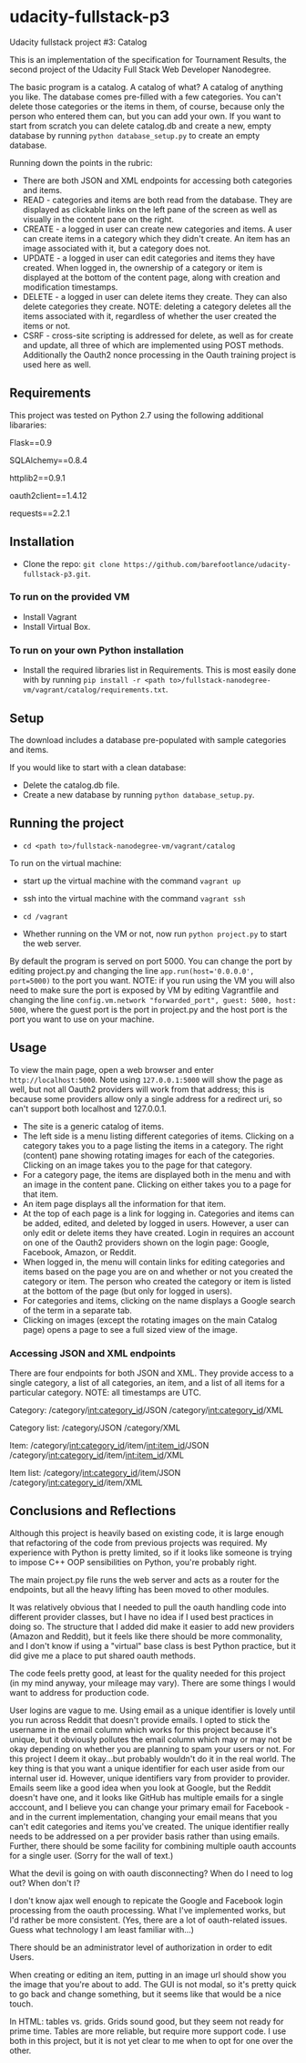 # udacity-fullstack-p3

Udacity fullstack project #3: Catalog

This is an implementation of the specification for Tournament Results, the second project of the Udacity Full Stack Web Developer Nanodegree.

The basic program is a catalog. A catalog of what? A catalog of anything you like. The database comes pre-filled with a few categories. You can't delete those categories or the items in them, of course, because only the person who entered them can, but you can add your own. If you want to start from scratch you can delete catalog.db and create a new, empty database by running `python database_setup.py` to create an empty database.

Running down the points in the rubric:

* There are both JSON and XML endpoints for accessing both categories and items.
* READ - categories and items are both read from the database. They are displayed as clickable links on the left pane of the screen as well as visually in the content pane on the right.
* CREATE - a logged in user can create new categories and items. A user can create items in a category which they didn't create. An item has an image associated with it, but a category does not.
* UPDATE - a logged in user can edit categories and items they have created. When logged in, the ownership of a category or item is displayed at the bottom of the content page, along with creation and modification timestamps.
* DELETE - a logged in user can delete items they create. They can also delete categories they create. NOTE: deleting a category deletes all the items associated with it, regardless of whether the user created the items or not.
* CSRF - cross-site scripting is addressed for delete, as well as for create and update, all three of which are implemented using POST methods. Additionally the Oauth2 nonce processing in the Oauth training project is used here as well.

## Requirements
This project was tested on Python 2.7 using the following additional libararies:

Flask==0.9

SQLAlchemy==0.8.4

httplib2==0.9.1

oauth2client==1.4.12

requests==2.2.1 

## Installation

* Clone the repo: `git clone https://github.com/barefootlance/udacity-fullstack-p3.git`.

### To run on the provided VM
* Install Vagrant
* Install Virtual Box.

### To run on your own Python installation
* Install the required libraries list in Requirements. This is most easily done with by running `pip install -r <path to>/fullstack-nanodegree-vm/vagrant/catalog/requirements.txt`.

## Setup
The download includes a database pre-populated with sample categories and items.

If you would like to start with a clean database:
* Delete the catalog.db file.
* Create a new database by running `python database_setup.py`.

## Running the project

* `cd <path to>/fullstack-nanodegree-vm/vagrant/catalog`

To run on the virtual machine:
  * start up the virtual machine with the command `vagrant up`
  * ssh into the virtual machine with the command `vagrant ssh`
  * `cd /vagrant`

* Whether running on the VM or not, now run `python project.py` to start the web server.

By default the program is served on port 5000. You can change the port by editing project.py and changing the line `app.run(host='0.0.0.0', port=5000)` to the port you want. NOTE: if you run using the VM you will also need to make sure the port is exposed by VM by editing Vagrantfile and changing the line `config.vm.network "forwarded_port", guest: 5000, host: 5000`, where the guest port is the port in project.py and the host port is the port you want to use on your machine.

## Usage

To view the main page, open a web browser and enter `http://localhost:5000`. Note using `127.0.0.1:5000` will show the page as well, but not all Oauth2 providers will work from that address; this is because some providers allow only a single address for a redirect uri, so can't support both localhost and 127.0.0.1.

* The site is a generic catalog of items.
* The left side is a menu listing different categories of items. Clicking on a category takes you to a page listing the items in a category. The right (content) pane showing rotating images for each of the categories. Clicking on an image takes you to the page for that category.
* For a category page, the items are displayed both in the menu and with an image in the content pane. Clicking on either takes you to a page for that item.
* An item page displays all the information for that item.
* At the top of each page is a link for logging in. Categories and items can be added, edited, and deleted by logged in users. However, a user can only edit or delete items they have created. Login in requires an account on one of the Oauth2 providers shown on the login page: Google, Facebook, Amazon, or Reddit.
* When logged in, the menu will contain links for editing categories and items based on the page you are on and whether or not you created the category or item. The person who created the category or item is listed at the bottom of the page (but only for logged in users).
* For categories and items, clicking on the name displays a Google search of the term in a separate tab.
* Clicking on images (except the rotating images on the main Catalog page) opens a page to see a full sized view of the image.

### Accessing JSON and XML endpoints

There are four endpoints for both JSON and XML. They provide access to a single category, a list of all categories, an item, and a list of all items for a particular category. NOTE: all timestamps are UTC.

Category:
  /category/<int:category_id>/JSON
  /category/<int:category_id>/XML

Category list:
  /category/JSON
  /category/XML

Item:
  /category/<int:category_id>/item/<int:item_id>/JSON
  /category/<int:category_id>/item/<int:item_id>/XML

Item list:
  /category/<int:category_id>/item/JSON
  /category/<int:category_id>/item/XML

## Conclusions and Reflections

Although this project is heavily based on existing code, it is large enough that refactoring of the code from previous projects was required. My experience with Python is pretty limited, so if it looks like someone is trying to impose C++ OOP sensibilities on Python, you're probably right.

The main project.py file runs the web server and acts as a router for the endpoints, but all the heavy lifting has been moved to other modules.

It was relatively obvious that I needed to pull the oauth handling code into different provider classes, but I have no idea if I used best practices in doing so. The structure that I added did make it easier to add new providers (Amazon and Reddit), but it feels like there should be more commonality, and I don't know if using a "virtual" base class is best Python practice, but it did give me a place to put shared oauth methods.

The code feels pretty good, at least for the quality needed for this project (in my mind anyway, your mileage may vary). There are some things I would want to address for production code.

User logins are vague to me. Using email as a unique identifier is lovely until you run across Reddit that doesn't provide emails. I opted to stick the username in the email column which works for this project because it's unique, but it obviously pollutes the email column which may or may not be okay depending on whether you are planning to spam your users or not. For this project I deem it okay...but probably wouldn't do it in the real world. The key thing is that you want a unique identifier for each user aside from our internal user id. However, unique identifiers vary from provider to provider. Emails seem like a good idea when you look at Google, but the Reddit doesn't have one, and it looks like GitHub has multiple emails for a single acccount, and I believe you can change your primary email for Facebook - and in the current implementation, changing your email means that you can't edit categories and items you've created. The unique identifier really needs to be addressed on a per provider basis rather than using emails. Further, there should be some facility for combining multiple oauth accounts for a single user. (Sorry for the wall of text.)

What the devil is going on with oauth disconnecting? When do I need to log out? When don't I?

I don't know ajax well enough to repicate the Google and Facebook login processing from the oauth processing. What I've implemented works, but I'd rather be more consistent. (Yes, there are a lot of oauth-related issues. Guess what technology I am least familiar with...)

There should be an administrator level of authorization in order to edit Users.

When creating or editing an item, putting in an image url should show you the image that you're about to add. The GUI is not modal, so it's pretty quick to go back and change something, but it seems like that would be a nice touch.

In HTML: tables vs. grids. Grids sound good, but they seem not ready for prime time. Tables are more reliable, but require more support code. I use both in this project, but it is not yet clear to me when to opt for one over the other.
